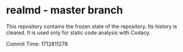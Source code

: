 # realmd - master branch

This repository contains the frozen state of the repository.
Its history is cleared. It is used only for static code
analysis with Codacy.

Commit Time: 1712811278